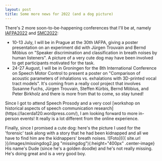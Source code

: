 ```yaml
---
layout: post
title: Some more news for 2022 (and a dog picture)
---
```

There's 2 more soon-to-be-happening conferences that I'll be at, namely [IAFPA2022](https://iafpa2022.ff.cuni.cz/) and [SMC2022](https://slp-nijmegen.nl/smc2022/):

<ul>
  <li>10-13 July, I will be in Prague at the 30th IAFPA, giving a poster presentation on an experiment did with Jürgen Trouvain and Bernd Möbius on "Speaker discrimination and classification in breath noises by human listeners". A picture of a very cute dog may have been involved to get participants motivated for the task.</li>
  <li>24-27 August, I will be in Groningen for the 8th International Conference on Speech Motor Control to present a poster on "Comparison of acoustic parameters of inhalations vs. exhalations with 3D-printed vocal tract models". It's coming from a really cool project that involves Susanne Fuchs, Jürgen Trouvain, Steffen Kürbis, Bernd Möbius, and Peter Birkholz and there is more from that to come, so stay tuned!</li>
</ul>
Since I got to attend Speech Prosody and a very cool [workshop on historical aspects of speech communication research](https://lacerda120.wordpress.com/), I am looking forward to more in-person events! It really is a lot different from the online experience.

Finally, since I promised a cute dog: here's the picture I used for the 'forensic' task along with a story that he had been kidnapped and all we have to find him are the kidnappers' breath noises.
![Foto]({{ site.url }}/images/missingdog2.jpg "missingdog"){:height="400px" .center-image}
His name's Dude (since he's a golden doodle) and he's not really missing. He's doing great and is a very good boy.
